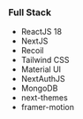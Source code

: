 ### Full Stack

- ReactJS 18
- NextJS
- Recoil
- Tailwind CSS
- Material UI
- NextAuthJS
- MongoDB
- next-themes
- framer-motion
